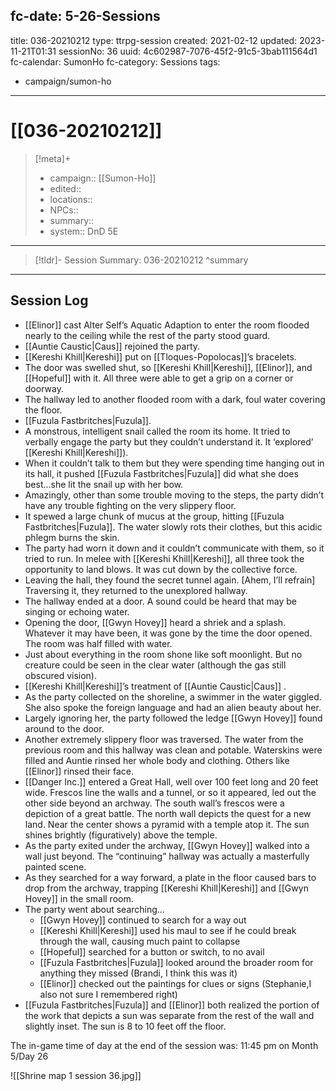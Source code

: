 fc-date: 5-26-Sessions
---
title: 036-20210212
type: ttrpg-session
created: 2021-02-12
updated: 2023-11-21T01:31
sessionNo: 36
uuid: 4c602987-7076-45f2-91c5-3bab111564d1
fc-calendar: SumonHo
fc-category: Sessions
tags:
  - campaign/sumon-ho
---

# [[036-20210212]]

> [!meta]+
>
> - campaign:: [[Sumon-Ho]]
> - edited::
> - locations::
> - NPCs::
> - summary::
> - system:: DnD 5E

---

> [!tldr]- Session Summary: 036-20210212
>  ^summary

---

## Session Log

- [[Elinor]] cast Alter Self’s Aquatic Adaption to enter the room flooded nearly to the ceiling while the rest of the party stood guard.
- [[Auntie Caustic|Caus]]  rejoined the party.
- [[Kereshi Khill|Kereshi]] put on [[Tloques-Popolocas]]’s bracelets.
- The door was swelled shut, so [[Kereshi Khill|Kereshi]], [[Elinor]], and [[Hopeful]] with it. All three were able to get a grip on a corner or doorway.
- The hallway led to another flooded room with a dark, foul water covering the floor.
- [[Fuzula Fastbritches|Fuzula]].
- A monstrous, intelligent snail called the room its home. It tried to verbally engage the party but they couldn’t understand it. It ‘explored’ [[Kereshi Khill|Kereshi]]).
- When it couldn’t talk to them but they were spending time hanging out in its hall, it pushed [[Fuzula Fastbritches|Fuzula]] did what she does best…she lit the snail up with her bow.
- Amazingly, other than some trouble moving to the steps, the party didn’t have any trouble fighting on the very slippery floor.
- It spewed a large chunk of mucus at the group, hitting [[Fuzula Fastbritches|Fuzula]]. The water slowly rots their clothes, but this acidic phlegm burns the skin.
- The party had worn it down and it couldn’t communicate with them, so it tried to run. In melee with [[Kereshi Khill|Kereshi]], all three took the opportunity to land blows. It was cut down by the collective force.
- Leaving the hall, they found the secret tunnel again. [Ahem, I’ll refrain] Traversing it, they returned to the unexplored hallway. 
- The hallway ended at a door. A sound could be heard that may be singing or echoing water.
- Opening the door, [[Gwyn Hovey]] heard a shriek and a splash. Whatever it may have been, it was gone by the time the door opened. The room was half filled with water.
- Just about everything in the room shone like soft moonlight. But no creature could be seen in the clear water (although the gas still obscured vision).
- [[Kereshi Khill|Kereshi]]’s treatment of [[Auntie Caustic|Caus]] .
- As the party collected on the shoreline, a swimmer in the water giggled. She also spoke the foreign language and had an alien beauty about her. 
- Largely ignoring her, the party followed the ledge [[Gwyn Hovey]] found around to the door.
- Another extremely slippery floor was traversed. The water from the previous room and this hallway was clean and potable. Waterskins were filled and Auntie rinsed her whole body and clothing. Others like [[Elinor]] rinsed their face.
- [[Danger Inc.]]  entered a Great Hall, well over 100 feet long and 20 feet wide. Frescos line the walls and a tunnel, or so it appeared, led out the other side beyond an archway. The south wall’s frescos were a depiction of a great battle. The north wall depicts the quest for a new land. Near the center shows a pyramid with a temple atop it. The sun shines brightly (figuratively) above the temple.
- As the party exited under the archway, [[Gwyn Hovey]] walked into a wall just beyond. The “continuing” hallway was actually a masterfully painted scene.
- As they searched for a way forward, a plate in the floor caused bars to drop from the archway, trapping [[Kereshi Khill|Kereshi]] and [[Gwyn Hovey]] in the small room.
- The party went about searching…
    - [[Gwyn Hovey]] continued to search for a way out
    - [[Kereshi Khill|Kereshi]] used his maul to see if he could break through the wall, causing much paint to collapse
    - [[Hopeful]] searched for a button or switch, to no avail
    - [[Fuzula Fastbritches|Fuzula]] looked around the broader room for anything they missed (Brandi, I think this was it)
    - [[Elinor]] checked out the paintings for clues or signs (Stephanie,I also not sure I remembered right)
- [[Fuzula Fastbritches|Fuzula]] and [[Elinor]] both realized the portion of the work that depicts a sun was separate from the rest of the wall and slightly inset. The sun is 8 to 10 feet off the floor.

The in-game time of day at the end of the session was: 11:45 pm on Month 5/Day 26

![[Shrine map 1 session 36.jpg]]
